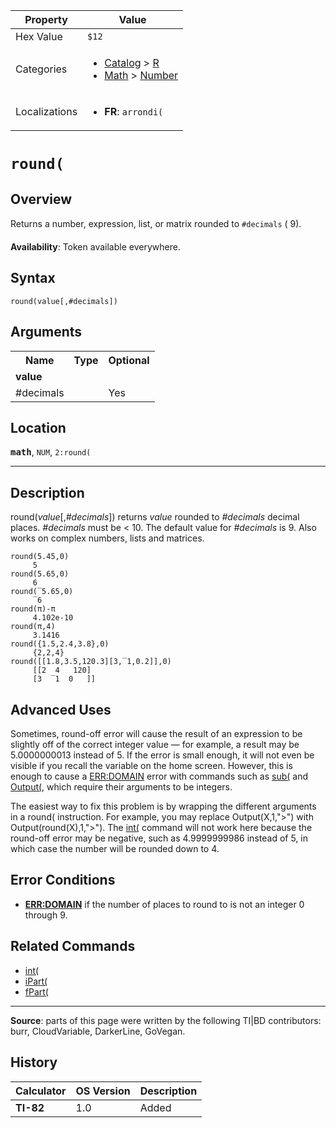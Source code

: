 | Property      | Value |
|---------------|-------|
| Hex Value     | `$12`|
| Categories    | <ul><li>[Catalog](<../categories/Catalog.md>) > [R](<../categories/Catalog.md#R>)</li><li>[Math](<../categories/Math.md>) > [Number](<../categories/Math.md#Number>)</li></ul> |
| Localizations | <ul><li><b>FR</b>: `arrondi(`</li></ul> |

# `round(`

## Overview
Returns a number, expression, list, or matrix rounded to `#decimals` ( 9).


<b>Availability</b>: Token available everywhere.

## Syntax
`round(value[,#decimals])`

## Arguments
<table>
<tr><th>Name</th><th>Type</th><th>Optional</th></tr>

<tr><td><b>value</b></td><td></td><td></td></tr>

<tr><td>#decimals</td><td></td><td>Yes</td></tr>

</table>

## Location
<tt><kbd><b>math</b></kbd></tt>, `NUM`, `2:round(`
<hr>

## Description

round(_value_[,_#decimals_]) returns _value_ rounded to _#decimals_ decimal places. _#decimals_ must be < 10. The default value for _#decimals_ is 9. Also works on complex numbers, lists and matrices.

```ti-basic
round(5.45,0)
     5
round(5.65,0)
     6
round(‾5.65,0)
     ‾6
round(π)-π
     4.102e-10
round(π,4)
     3.1416
round({1.5,2.4,3.8},0)
     {2,2,4}
round([[1.8,3.5,120.3][3,‾1,0.2]],0)
     [[2  4   120]
     [3  ‾1  0   ]]
```

## Advanced Uses

Sometimes, round-off error will cause the result of an expression to be slightly off of the correct integer value — for example, a result may be 5.0000000013 instead of 5. If the error is small enough, it will not even be visible if you recall the variable on the home screen. However, this is enough to cause a [ERR:DOMAIN](errors#domain) error with commands such as [sub(](sub\(.md) and [Output(](Output\(.md), which require their arguments to be integers.

The easiest way to fix this problem is by wrapping the different arguments in a round( instruction. For example, you may replace Output(X,1,">") with Output(round(X),1,">"). The [int(](int\(.md) command will not work here because the round-off error may be negative, such as 4.9999999986 instead of 5, in which case the number will be rounded down to 4.

## Error Conditions

*   **[ERR:DOMAIN](errors#domain)** if the number of places to round to is not an integer 0 through 9.

## Related Commands

*   [int(](int\(.md)
*   [iPart(](iPart\(.md)
*   [fPart(](fPart\(.md)

* * *

**Source**: parts of this page were written by the following TI|BD contributors: burr, CloudVariable, DarkerLine, GoVegan.

## History
| Calculator | OS Version | Description |
|------------|------------|-------------|
| <b>TI-82</b> | 1.0 | Added |


